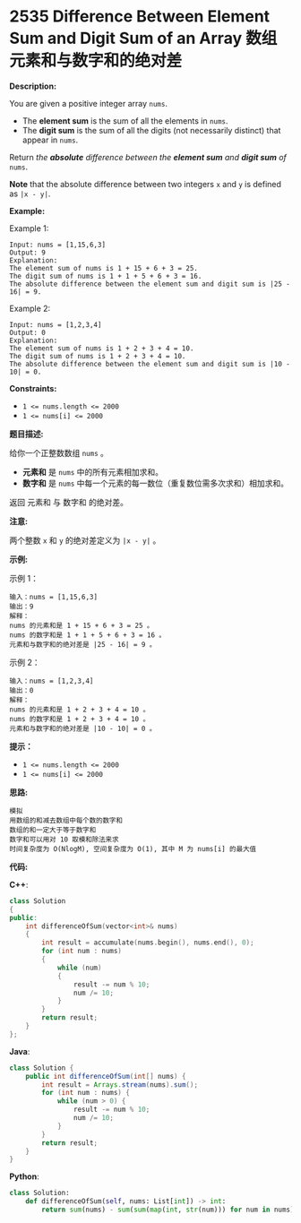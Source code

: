 # 2535 Difference Between Element Sum and Digit Sum of an Array 数组元素和与数字和的绝对差

__Description:__

You are given a positive integer array `nums`.

- The __element sum__ is the sum of all the elements in `nums`.
- The __digit sum__ is the sum of all the digits (not necessarily distinct) that appear in `nums`.

Return _the __absolute__ difference between the __element sum__ and __digit sum__ of_ `nums`.

__Note__ that the absolute difference between two integers `x` and `y` is defined as `|x - y|`.

__Example:__

Example 1:

```text
Input: nums = [1,15,6,3]
Output: 9
Explanation: 
The element sum of nums is 1 + 15 + 6 + 3 = 25.
The digit sum of nums is 1 + 1 + 5 + 6 + 3 = 16.
The absolute difference between the element sum and digit sum is |25 - 16| = 9.
```

Example 2:

```text
Input: nums = [1,2,3,4]
Output: 0
Explanation:
The element sum of nums is 1 + 2 + 3 + 4 = 10.
The digit sum of nums is 1 + 2 + 3 + 4 = 10.
The absolute difference between the element sum and digit sum is |10 - 10| = 0.
```

__Constraints:__

- `1 <= nums.length <= 2000`
- `1 <= nums[i] <= 2000`

__题目描述:__

给你一个正整数数组 `nums` 。

- __元素和__ 是 `nums` 中的所有元素相加求和。
- __数字和__ 是 `nums` 中每一个元素的每一数位（重复数位需多次求和）相加求和。

返回 元素和 与 数字和 的绝对差。

__注意:__

两个整数 `x` 和 `y` 的绝对差定义为 `|x - y|` 。

__示例:__

示例 1：

```text
输入：nums = [1,15,6,3]
输出：9
解释：
nums 的元素和是 1 + 15 + 6 + 3 = 25 。
nums 的数字和是 1 + 1 + 5 + 6 + 3 = 16 。
元素和与数字和的绝对差是 |25 - 16| = 9 。
```

示例 2：

```text
输入：nums = [1,2,3,4]
输出：0
解释：
nums 的元素和是 1 + 2 + 3 + 4 = 10 。
nums 的数字和是 1 + 2 + 3 + 4 = 10 。
元素和与数字和的绝对差是 |10 - 10| = 0 。
```

__提示：__

- `1 <= nums.length <= 2000`
- `1 <= nums[i] <= 2000`

__思路:__

```text
模拟
用数组的和减去数组中每个数的数字和
数组的和一定大于等于数字和
数字和可以用对 10 取模和除法来求
时间复杂度为 O(NlogM), 空间复杂度为 O(1), 其中 M 为 nums[i] 的最大值
```

__代码:__

__C++__:

```C++
class Solution 
{
public:
    int differenceOfSum(vector<int>& nums) 
    {
        int result = accumulate(nums.begin(), nums.end(), 0);
        for (int num : nums) 
        {
            while (num) 
            {
                result -= num % 10;
                num /= 10;
            }
        }
        return result;
    }
};
```

__Java__:

```Java
class Solution {
    public int differenceOfSum(int[] nums) {
        int result = Arrays.stream(nums).sum();
        for (int num : nums) {
            while (num > 0) {
                result -= num % 10;
                num /= 10;
            }
        }
        return result;
    }
}
```

__Python__:

```Python
class Solution:
    def differenceOfSum(self, nums: List[int]) -> int:
        return sum(nums) - sum(sum(map(int, str(num))) for num in nums)
```
